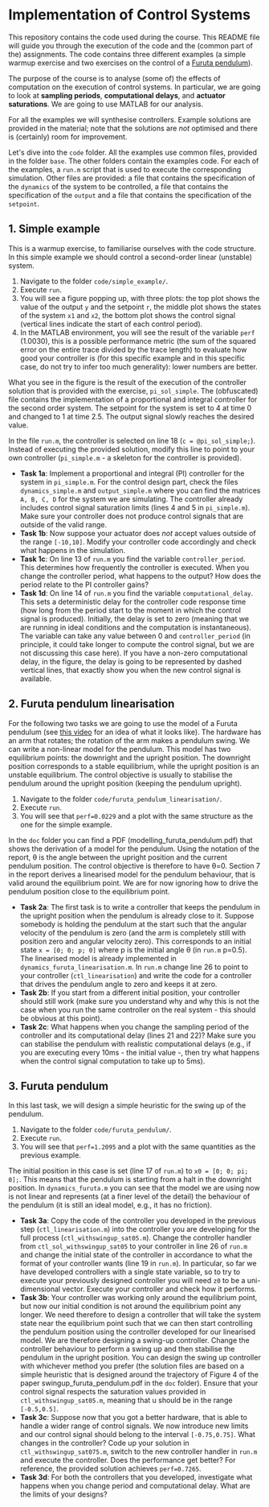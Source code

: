 # Implementation of Control Systems

This repository contains the code used during the course. This README file will guide you through the execution of the code and the (common part of the) assignments. The code contains three different examples (a simple warmup exercise and two exercises on the control of a [Furuta pendulum](https://en.wikipedia.org/wiki/Furuta_pendulum)).

The purpose of the course is to analyse (some of) the effects of computation on the execution of control systems. In particular, we are going to look at **sampling periods**, **computational delays**, and **actuator saturations**. We are going to use MATLAB for our analysis.

For all the examples we will synthesise controllers. Example solutions are provided in the material; note that the solutions are _not_ optimised and there is (certainly) room for improvement.

Let's dive into the `code` folder. All the examples use common files, provided in the folder `base`. The other folders contain the examples code. For each of the examples, a `run.m` script that is used to execute the corresponding simulation. Other files are provided: a file that contains the specification of the `dynamics` of the system to be controlled, a file that contains the specification of the `output` and a file that contains the specification of the `setpoint`.

## 1. Simple example

This is a warmup exercise, to familiarise ourselves with the code structure. In this simple example we should control a second-order linear (unstable) system.

1. Navigate to the folder `code/simple_example/`.
2. Execute `run`.
3. You will see a figure popping up, with three plots: the top plot shows the value of the output `y` and the setpoint `r`, the middle plot shows the states of the system `x1` and `x2`, the bottom plot shows the control signal (vertical lines indicate the start of each control period).
4. In the MATLAB environment, you will see the result of the variable `perf` (1.0030), this is a possible performance metric (the sum of the squared error on the entire trace divided by the trace length) to evaluate how good your controller is (for this specific example and in this specific case, do not try to infer too much generality): lower numbers are better.

What you see in the figure is the result of the execution of the controller solution that is provided with the exercise, `pi_sol_simple`. The (obfuscated) file contains the implementation of a proportional and integral controller for the second order system. The setpoint for the system is set to 4 at time 0 and changed to 1 at time 2.5. The output signal slowly reaches the desired value.

In the file `run.m`, the controller is selected on line 18 (`c = @pi_sol_simple;`). Instead of executing the provided solution, modify this line to point to your own controller (`pi_simple.m` - a skeleton for the controller is provided).

* **Task 1a**: Implement a proportional and integral (PI) controller for the system in `pi_simple.m`. For the control design part, check the files `dynamics_simple.m` and `output_simple.m` where you can find the matrices `A, B, C, D` for the system we are simulating. The controller already includes control signal saturation limits (lines 4 and 5 in `pi_simple.m`). Make sure your controller does not produce control signals that are outside of the valid range.
* **Task 1b**: Now suppose your actuator does _not_ accept values outside of the range `[-10,10]`. Modify your controller code accordingly and check what happens in the simulation.
* **Task 1c**: On line 13 of `run.m` you find the variable `controller_period`. This determines how frequently the controller is executed. When you change the controller period, what happens to the output? How does the period relate to the PI controller gains?
* **Task 1d**: On line 14 of `run.m` you find the variable `computational_delay`. This sets a deterministic delay for the controller code response time (how long from the period start to the moment in which the control signal is produced). Initially, the delay is set to zero (meaning that we are running in ideal conditions and the computation is instantaneous). The variable can take any value between 0 and `controller_period` (in principle, it could take longer to compute the control signal, but we are not discussing this case here). If you have a non-zero computational delay, in the figure, the delay is going to be represented by dashed vertical lines, that exactly show you when the new control signal is available.

## 2. Furuta pendulum linearisation

For the following two tasks we are going to use the model of a Furuta pendulum (see [this video](https://www.youtube.com/watch?v=XKzzWe15DEw) for an idea of what it looks like). The hardware has an arm that rotates; the rotation of the arm makes a pendulum swing. We can write a non-linear model for the pendulum. This model has two equilibrium points: the downright and the upright position. The downright position corresponds to a stable equilibrium, while the upright position is an unstable equilibrium. The control objective is usually to stabilise the pendulum around the upright position (keeping the pendulum upright).

1. Navigate to the folder `code/furuta_pendulum_linearisation/`.
2. Execute `run`.
3. You will see that `perf=0.0229` and a plot with the same structure as the one for the simple example.

In the `doc` folder you can find a PDF (modelling_furuta_pendulum.pdf) that shows the derivation of a model for the pendulum. Using the notation of the report, &theta; is the angle between the upright position and the current pendulum position. The control objective is therefore to have &theta;=0. Section 7 in the report derives a linearised model for the pendulum behaviour, that is valid around the equilibrium point. We are for now ignoring how to drive the pendulum position close to the equilibrium point.

* **Task 2a**: The first task is to write a controller that keeps the pendulum in the upright position when the pendulum is already close to it. Suppose somebody is holding the pendulum at the start such that the angular velocity of the pendulum is zero (and the arm is completely still with position zero and angular velocity zero). This corresponds to an initial state `x = [0; 0; p; 0]` where p is the initial angle &theta; (in `run.m` p=0.5). The linearised model is already implemented in `dynamics_furuta_linearisation.m`. In `run.m` change line 26 to point to your controller (`ctl_linearisation`) and write the code for a controller that drives the pendulum angle to zero and keeps it at zero.
* **Task 2b**: If you start from a different initial position, your controller should still work (make sure you understand why and why this is not the case when you run the same controller on the real system - this should be obvious at this point).
* **Task 2c**: What happens when you change the sampling period of the controller and its computational delay (lines 21 and 22)? Make sure you can stabilise the pendulum with realistic computational delays (e.g., if you are executing every 10ms - the initial value -, then try what happens when the control signal computation to take up to 5ms).

## 3. Furuta pendulum

In this last task, we will design a simple heuristic for the swing up of the pendulum.

1. Navigate to the folder `code/furuta_pendulum/`.
2. Execute `run`.
3. You will see that `perf=1.2095` and a plot with the same quantities as the previous example.

The initial position in this case is set (line 17 of `run.m`) to `x0 = [0; 0; pi; 0];`. This means that the pendulum is starting from a halt in the downright position. In `dynamics_furuta.m` you can see that the model we are using now is not linear and represents (at a finer level of the detail) the behaviour of the pendulum (it is still an ideal model, e.g., it has no friction).

* **Task 3a**: Copy the code of the controller you developed in the previous step (`ctl_linearisation.m`) into the controller you are developing for the full process (`ctl_withswingup_sat05.m`). Change the controller handler from `ctl_sol_withswingup_sat05` to your controller in line 26 of `run.m` and change the initial state of the controller in accordance to what the format of your controller wants (line 19 in `run.m`). In particular, so far we have developed controllers with a single state variable, so to try to execute your previously designed controller you will need `z0` to be a uni-dimensional vector. Execute your controller and check how it performs.
* **Task 3b**: Your controller was working only around the equilibrium point, but now our initial condition is not around the equilibrium point any longer. We need therefore to design a controller that will take the system state near the equilibrium point such that we can then start controlling the pendulum position using the controller developed for our linearised model. We are therefore designing a swing-up controller. Change the controller behaviour to perform a swing up and then stabilise the pendulum in the upright position. You can design the swing up controller with whichever method you prefer (the solution files are based on a simple heuristic that is designed around the trajectory of Figure 4 of the paper swingup_furuta_pendulum.pdf in the `doc` folder). Ensure that your control signal respects the saturation values provided in `ctl_withswingup_sat05.m`, meaning that u should be in the range `[-0.5,0.5]`.
* **Task 3c**: Suppose now that you got a better hardware, that is able to handle a wider range of control signals. We now introduce new limits and our control signal should belong to the interval `[-0.75,0.75]`. What changes in the controller? Code up your solution in `ctl_withswingup_sat075.m`, switch to the new controller handler in `run.m` and execute the controller. Does the performance get better? For reference, the provided solution achieves `perf=0.7265`.
* **Task 3d**: For both the controllers that you developed, investigate what happens when you change period and computational delay. What are the limits of your designs?

